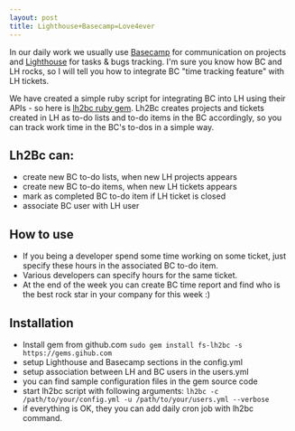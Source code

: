 ```yaml
---
layout: post
title: Lighthouse+Basecamp=Love4ever
---
```


In our daily work we usually use [Basecamp](http://basecamphq.com) for communication on projects and [Lighthouse](http://lighthouseapp.com) for tasks & bugs tracking. I'm sure you know how BC and LH rocks, so I will tell you how to integrate BC "time tracking feature" with LH tickets.

We have created a simple ruby script for integrating BC into LH using their APIs - so here is [lh2bc ruby gem](https://github.com/fs/lh2bc). Lh2Bc creates projects and tickets created in LH as to-do lists and to-do items in the BC accordingly, so you can track work time in the BC's to-dos in a simple way.

## Lh2Bc can:

* create new BC to-do lists, when new LH projects appears
* create new BC to-do items, when new LH tickets appears
* mark as completed BC to-do item if LH ticket is closed
* associate BC user with LH user

## How to use

* If you being a developer spend some time working on some ticket, just specify these hours in the associated BC to-do item.
* Various developers can specify hours for the same ticket.
* At the end of the week you can create BC time report and find who is the best rock star in your company for this week :)

## Installation

* Install gem from github.com `sudo gem install fs-lh2bc -s https://gems.gihub.com`
* setup Lighthouse and Basecamp sections in the config.yml
* setup association between LH and BC users in the users.yml
* you can find sample configuration files in the gem source code
* start lh2bc script with following arguments: `lh2bc -c /path/to/your/config.yml -u /path/to/your/users.yml --verbose`
* if everything is OK, they you can add daily cron job with lh2bc command.
